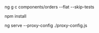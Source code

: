 ng g c components/orders --flat --skip-tests

npm install

ng serve --proxy-config ./proxy-config.js